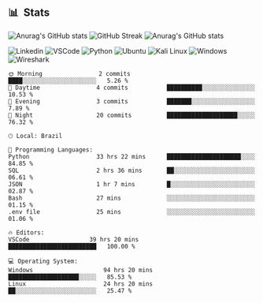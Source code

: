 

&nbsp;

## 📊 &nbsp;Stats

![Anurag's GitHub stats](https://github-readme-stats.vercel.app/api?username=ErickGuimaraesFerreira&show_icons=true&theme=highcontrast) ![GitHub Streak](https://github-readme-streak-stats.herokuapp.com/?user=ErickGuimaraesFerreira&theme=dark&count_private=true&bg_color=0d1116&title_color=ce09ec&text_color=a4aacb&icon_color=007ec6)
![Anurag's GitHub stats](https://github-profile-trophy.vercel.app/?username=ryo-ma&rank=B,C)


![Linkedin](https://img.shields.io/badge/LinkedIn-0077B5?style=for-the-badge&logo=linkedin&logoColor=white)
![VSCode](https://img.shields.io/badge/Visual_Studio_Code-0078D4?style=for-the-badge&logo=visual%20studio%20code&logoColor=white)
![Python](https://img.shields.io/badge/Python-FFD43B?style=for-the-badge&logo=python&logoColor=blue)
![Ubuntu](https://img.shields.io/badge/Ubuntu-E95420?style=for-the-badge&logo=ubuntu&logoColor=white) ![Kali Linux](https://img.shields.io/badge/Kali_Linux-557C94?style=for-the-badge&logo=kali-linux&logoColor=white) ![Windows](https://img.shields.io/badge/Windows-0078D6?style=for-the-badge&logo=windows&logoColor=white) ![Wireshark](https://img.shields.io/badge/Wireshark-1679A7?style=for-the-badge&logo=Wireshark&logoColor=white)





```text
🌞 Morning                2 commits           ████░░░░░░░░░░░░░░░░░░░░░   5.26 % 
🌆 Daytime                4 commits           ██████████░░░░░░░░░░░░░░░   10.53 % 
🌃 Evening                3 commits           ███████░░░░░░░░░░░░░░░░░░   7.89 % 
🌙 Night                  20 commits          ████████████████████░░░░░  76.32 % 
```
```text
🕑︎ Local: Brazil

💬 Programming Languages: 
Python                   33 hrs 22 mins      █████████████████████░░░░   84.85 % 
SQL                      2 hrs 36 mins       ██░░░░░░░░░░░░░░░░░░░░░░░   06.61 % 
JSON                     1 hr 7 mins         █░░░░░░░░░░░░░░░░░░░░░░░░   02.87 % 
Bash                     27 mins             ░░░░░░░░░░░░░░░░░░░░░░░░░   01.15 % 
.env file                25 mins             ░░░░░░░░░░░░░░░░░░░░░░░░░   01.06 % 

🔥 Editors: 
VSCode                 39 hrs 20 mins          █████████████████████████   100.00 % 

💻 Operating System: 
Windows                    94 hrs 20 mins      ████████████████████░░░░░   85.53 % 
Linux                      24 hrs 20 mins      ██░░░░░░░░░░░░░░░░░░░░░░░   25.47 % 
```
